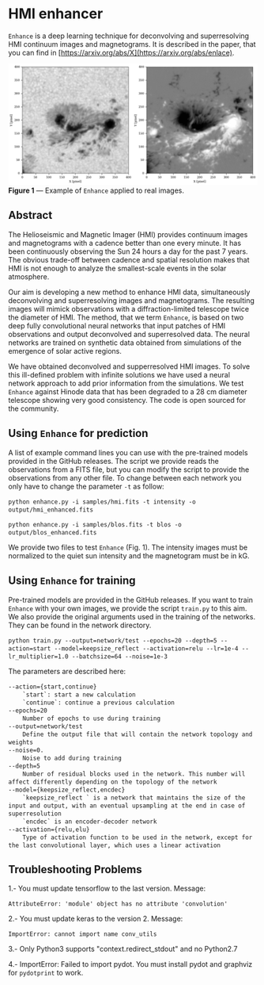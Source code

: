# HMI enhancer

`Enhance` is a deep learning technique for deconvolving and superresolving HMI continuum images and magnetograms. It is described in the paper, that you can find in [https://arxiv.org/abs/X](https://arxiv.org/abs/enlace).

![example](docs/imagen.gif?raw=true "")
**Figure 1** — Example of `Enhance` applied to real images.

## Abstract

The Helioseismic and Magnetic Imager (HMI) provides continuum images and magnetograms with a cadence better than one every minute. It has been continuously observing the Sun 24 hours a day for the past 7 years. The obvious trade-off between cadence and spatial resolution makes that HMI is not enough to analyze the smallest-scale events in the solar atmosphere.
 
Our aim is developing a new method to enhance HMI data, simultaneously deconvolving and superresolving images and magnetograms. The resulting images will mimick observations with a diffraction-limited telescope twice the diameter of HMI. The method, that we term `Enhance`, is based on two deep fully convolutional neural networks that input patches of HMI observations and output deconvolved and superresolved data. The neural networks are trained on synthetic data obtained from simulations of the emergence of solar active regions.
 
We have obtained deconvolved and supperresolved HMI images. To solve this ill-defined problem with infinite solutions we have used a neural network approach to add prior information from the simulations. We test `Enhance` against Hinode data that has been degraded to a 28 cm diameter telescope showing very good consistency. The code is open sourced for the community.


## Using `Enhance` for prediction
A list of example command lines you can use with the pre-trained models provided in the GitHub releases. The script we provide reads the observations from a FITS file, but you can modify the script to provide the observations from any other file. To change between each network you only have to change the parameter `-t` as follow:

```
python enhance.py -i samples/hmi.fits -t intensity -o output/hmi_enhanced.fits
```

```
python enhance.py -i samples/blos.fits -t blos -o output/blos_enhanced.fits
```

We provide two files to test `Enhance` (Fig. 1). The intensity images must be normalized to the quiet sun intensity and the magnetogram must be in kG.

## Using `Enhance` for training

Pre-trained models are provided in the GitHub releases. If you want to train `Enhance` with your own images, we provide the script `train.py` to this aim. We also provide the original arguments used in the training of the networks. They can be found in the network directory.

```
python train.py --output=network/test --epochs=20 --depth=5 --action=start --model=keepsize_reflect --activation=relu --lr=1e-4 --lr_multiplier=1.0 --batchsize=64 --noise=1e-3
```

The parameters are described here:


    --action={start,continue}
        `start`: start a new calculation
        `continue`: continue a previous calculation
    --epochs=20
        Number of epochs to use during training
    --output=network/test 
        Define the output file that will contain the network topology and weights
    --noise=0.
        Noise to add during training
    --depth=5
        Number of residual blocks used in the network. This number will affect differently depending on the topology of the network
    --model={keepsize_reflect,encdec}
        `keepsize_reflect ` is a network that maintains the size of the input and output, with an eventual upsampling at the end in case of superresolution
        `encdec` is an encoder-decoder network
    --activation={relu,elu}
        Type of activation function to be used in the network, except for the last convolutional layer, which uses a linear activation

## Troubleshooting Problems

1.- You must update tensorflow to the last version. Message:
```
AttributeError: 'module' object has no attribute 'convolution'
```

2.- You must update keras to the version 2. Message:
```
ImportError: cannot import name conv_utils
```

3.- Only Python3 supports "context.redirect_stdout" and no Python2.7

4.- ImportError: Failed to import pydot. You must install pydot and graphviz for `pydotprint` to work.

